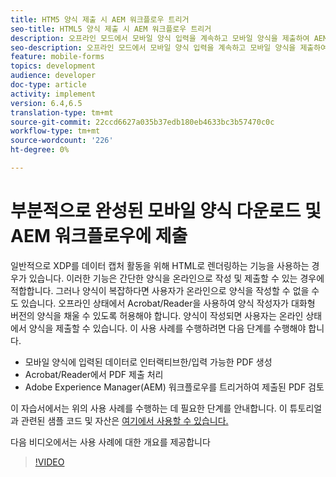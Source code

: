 ```yaml
---
title: HTM5 양식 제출 시 AEM 워크플로우 트리거
seo-title: HTML5 양식 제출 시 AEM 워크플로우 트리거
description: 오프라인 모드에서 모바일 양식 입력을 계속하고 모바일 양식을 제출하여 AEM 워크플로우를 트리거합니다.
seo-description: 오프라인 모드에서 모바일 양식 입력을 계속하고 모바일 양식을 제출하여 AEM 워크플로우를 트리거합니다.
feature: mobile-forms
topics: development
audience: developer
doc-type: article
activity: implement
version: 6.4,6.5
translation-type: tm+mt
source-git-commit: 22ccd6627a035b37edb180eb4633bc3b57470c0c
workflow-type: tm+mt
source-wordcount: '226'
ht-degree: 0%

---
```



# 부분적으로 완성된 모바일 양식 다운로드 및 AEM 워크플로우에 제출

일반적으로 XDP를 데이터 캡처 활동을 위해 HTML로 렌더링하는 기능을 사용하는 경우가 있습니다. 이러한 기능은 간단한 양식을 온라인으로 작성 및 제출할 수 있는 경우에 적합합니다. 그러나 양식이 복잡하다면 사용자가 온라인으로 양식을 작성할 수 없을 수도 있습니다. 오프라인 상태에서 Acrobat/Reader을 사용하여 양식 작성자가 대화형 버전의 양식을 채울 수 있도록 허용해야 합니다. 양식이 작성되면 사용자는 온라인 상태에서 양식을 제출할 수 있습니다.
이 사용 사례를 수행하려면 다음 단계를 수행해야 합니다.

* 모바일 양식에 입력된 데이터로 인터랙티브한/입력 가능한 PDF 생성
* Acrobat/Reader에서 PDF 제출 처리
* Adobe Experience Manager(AEM) 워크플로우를 트리거하여 제출된 PDF 검토

이 자습서에서는 위의 사용 사례를 수행하는 데 필요한 단계를 안내합니다. 이 튜토리얼과 관련된 샘플 코드 및 자산은 [여기에서 사용할 수 있습니다.](part-four.md)

다음 비디오에서는 사용 사례에 대한 개요를 제공합니다

>[!VIDEO](https://video.tv.adobe.com/v/29677?quality=9&learn=on)


